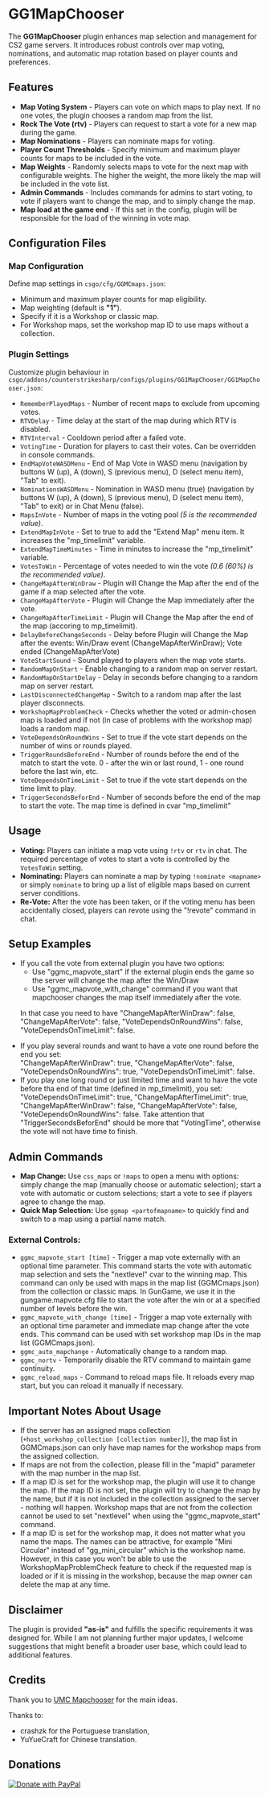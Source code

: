 <!DOCTYPE html>
<html lang="en">
<head>
</head>
<body>

<h1>GG1MapChooser</h1>
<p>The <strong>GG1MapChooser</strong> plugin enhances map selection and management for CS2 game servers. It introduces robust controls over map voting, nominations, and automatic map rotation based on player counts and preferences.</p>

<h2>Features</h2>
<ul>
    <li><strong>Map Voting System</strong> - Players can vote on which maps to play next. If no one votes, the plugin chooses a random map from the list.</li>
    <li><strong>Rock The Vote (rtv)</strong> - Players can request to start a vote for a new map during the game.</li>
    <li><strong>Map Nominations</strong> - Players can nominate maps for voting.</li>
    <li><strong>Player Count Thresholds</strong> - Specify minimum and maximum player counts for maps to be included in the vote.</li>
    <li><strong>Map Weights</strong> - Randomly selects maps to vote for the next map with configurable weights. The higher the weight, the more likely the map will be included in the vote list.</li>
    <li><strong>Admin Commands</strong> - Includes commands for admins to start voting, to vote if players want to change the map, and to simply change the map.</li>
    <li><strong>Map load at the game end</strong> - If this set in the config, plugin will be responsible for the load of the winning in vote map.</li>
</ul>

<h2>Configuration Files</h2>

<h3>Map Configuration</h3>
<p>Define map settings in <code>csgo/cfg/GGMCmaps.json</code>:</p>
<ul>
    <li>Minimum and maximum player counts for map eligibility.</li>
    <li>Map weighting (default is <strong>"1"</strong>).</li>
    <li>Specify if it is a Workshop or classic map.</li>
    <li>For Workshop maps, set the workshop map ID to use maps without a collection.</li>
</ul>

<h3>Plugin Settings</h3>
<p>Customize plugin behaviour in <code>csgo/addons/counterstrikesharp/configs/plugins/GG1MapChooser/GG1MapChooser.json</code>:</p>
<ul>
    <li><code>RememberPlayedMaps</code> - Number of recent maps to exclude from upcoming votes.</li>
    <li><code>RTVDelay</code> - Time delay at the start of the map during which RTV is disabled.</li>
    <li><code>RTVInterval</code> - Cooldown period after a failed vote.</li>
    <li><code>VotingTime</code> - Duration for players to cast their votes. Can be overridden in console commands.</li>
    <li><code>EndMapVoteWASDMenu</code> - End of Map Vote in WASD menu (navigation by buttons W (up), A (down), S (previous menu), D (select menu item), "Tab" to exit).</li>
    <li><code>NominationsWASDMenu</code> - Nomination in WASD menu (true) (navigation by buttons W (up), A (down), S (previous menu), D (select menu item), "Tab" to exit) or in Chat Menu (false).</li>
    <li><code>MapsInVote</code> - Number of maps in the voting pool <em>(5 is the recommended value)</em>.</li>
    <li><code>ExtendMapInVote</code> - Set to true to add the "Extend Map" menu item. It increases the "mp_timelimit" variable.</li>
    <li><code>ExtendMapTimeMinutes</code> - Time in minutes to increase the "mp_timelimit" variable.</li>
    <li><code>VotesToWin</code> - Percentage of votes needed to win the vote <em>(0.6 (60%) is the recommended value)</em>.</li>
    <li><code>ChangeMapAfterWinDraw</code> - Plugin will Change the Map after the end of the game if a map selected after the vote.</li>
    <li><code>ChangeMapAfterVote</code> - Plugin will Change the Map immediately after the vote.</li>
    <li><code>ChangeMapAfterTimeLimit</code> - Plugin will Change the Map after the end of the map (accoring to mp_timelimit).</li>
    <li><code>DelayBeforeChangeSeconds</code> - Delay before Plugin will Change the Map after the events: Win/Draw event (ChangeMapAfterWinDraw); Vote ended (ChangeMapAfterVote)</li>
    <li><code>VoteStartSound</code> - Sound played to players when the map vote starts.</li>
    <li><code>RandomMapOnStart</code> - Enable changing to a random map on server restart.</li>
    <li><code>RandomMapOnStartDelay</code> - Delay in seconds before changing to a random map on server restart.</li>
    <li><code>LastDisconnectedChangeMap</code> - Switch to a random map after the last player disconnects.</li>
    <li><code>WorkshopMapProblemCheck</code> - Checks whether the voted or admin-chosen map is loaded and if not (in case of problems with the workshop map) loads a random map.</li>
    <li><code>VoteDependsOnRoundWins</code> - Set to true if the vote start depends on the number of wins or rounds played.</li>
    <li><code>TriggerRoundsBeforeEnd</code> - Number of rounds before the end of the match to start the vote. 0 - after the win or last round, 1 - one round before the last win, etc.</li>
    <li><code>VoteDependsOnTimeLimit</code> - Set to true if the vote start depends on the time limit to play.</li>
    <li><code>TriggerSecondsBeforEnd</code> - Number of seconds before the end of the map to start the vote. The map time is defined in cvar "mp_timelimit"</li>
</ul>

<h2>Usage</h2>
<ul>
    <li><strong>Voting:</strong> Players can initiate a map vote using <code>!rtv</code> or <code>rtv</code> in chat. The required percentage of votes to start a vote is controlled by the <code>VotesToWin</code> setting.</li>
    <li><strong>Nominating:</strong> Players can nominate a map by typing <code>!nominate &lt;mapname&gt;</code> or simply <code>nominate</code> to bring up a list of eligible maps based on current server conditions.</li>
    <li><strong>Re-Vote:</strong> After the vote has been taken, or if the voting menu has been accidentally closed, players can revote using the "!revote" command in chat.</li>
</ul>

<h2>Setup Examples</h2>
<ul>
    <li>If you call the vote from external plugin you have two options:
        <ul>
            <li>Use "ggmc_mapvote_start" if the external plugin ends the game so the server will change the map after the Win/Draw</li>
            <li>Use "ggmc_mapvote_with_change" command if you want that mapchooser changes the map itself immediately after the vote.</li>
        </ul>
        <p>In that case you need to have "ChangeMapAfterWinDraw": false, "ChangeMapAfterVote": false, "VoteDependsOnRoundWins": false, "VoteDependsOnTimeLimit": false.</p>
    </li>
    <li>If you play several rounds and want to have a vote one round before the end you set:<br>"ChangeMapAfterWinDraw": true, "ChangeMapAfterVote": false, "VoteDependsOnRoundWins": true, "VoteDependsOnTimeLimit": false.</li>
    <li>If you play one long round or just limited time and want to have the vote before tha end of that time (defined in mp_timelimit), you set:<br>"VoteDependsOnTimeLimit": true, "ChangeMapAfterTimeLimit": true,  "ChangeMapAfterWinDraw": false, "ChangeMapAfterVote": false, "VoteDependsOnRoundWins": false. Take attention that "TriggerSecondsBeforEnd" should be more that "VotingTime", otherwise the vote will not have time to finish.</li>
</ul>

<h2>Admin Commands</h2>
<ul>
    <li><strong>Map Change:</strong> Use <code>css_maps</code> or <code>!maps</code> to open a menu with options: simply change the map (manually choose or automatic selection); start a vote with automatic or custom selections; start a vote to see if players agree to change the map.</li>
    <li><strong>Quick Map Selection:</strong> Use <code>ggmap &lt;partofmapname&gt;</code> to quickly find and switch to a map using a partial name match.</li>
</ul>

<h3>External Controls:</h3>
<ul>
    <li><code>ggmc_mapvote_start [time]</code> - Trigger a map vote externally with an optional time parameter. This command starts the vote with automatic map selection and sets the "nextlevel" cvar to the winning map. This command can only be used with maps in the map list (GGMCmaps.json) from the collection or classic maps. In GunGame, we use it in the gungame.mapvote.cfg file to start the vote after the win or at a specified number of levels before the win.</li>
    <li><code>ggmc_mapvote_with_change [time]</code> - Trigger a map vote externally with an optional time parameter and immediate map change after the vote ends. This command can be used with set workshop map IDs in the map list (GGMCmaps.json).</li>
    <li><code>ggmc_auto_mapchange</code> - Automatically change to a random map.</li>
    <li><code>ggmc_nortv</code> - Temporarily disable the RTV command to maintain game continuity.</li>
    <li><code>ggmc_reload_maps</code> - Command to reload maps file. It reloads every map start, but you can reload it manually if necessary.</li>
</ul>

<h2>Important Notes About Usage</h2>
<ul>
    <li>If the server has an assigned maps collection (<code>+host_workshop_collection [collection number]</code>), the map list in GGMCmaps.json can only have map names for the workshop maps from the assigned collection.</li>
    <li>If maps are not from the collection, please fill in the "mapid" parameter with the map number in the map list.</li>
    <li>If a map ID is set for the workshop map, the plugin will use it to change the map. If the map ID is not set, the plugin will try to change the map by the name, but if it is not included in the collection assigned to the server - nothing will happen. Workshop maps that are not from the collection cannot be used to set "nextlevel" when using the "ggmc_mapvote_start" command.</li>
    <li>If a map ID is set for the workshop map, it does not matter what you name the maps. The names can be attractive, for example "Mini Circular" instead of "gg_mini_circular" which is the workshop name. However, in this case you won't be able to use the WorkshopMapProblemCheck feature to check if the requested map is loaded or if it is missing in the workshop, because the map owner can delete the map at any time.</li>
</ul>

<h2>Disclaimer</h2>
<p>The plugin is provided <strong>"as-is"</strong> and fulfills the specific requirements it was designed for. While I am not planning further major updates, I welcome suggestions that might benefit a broader user base, which could lead to additional features.</p>

<h2>Credits</h2>
<p>Thank you to <a href="https://forums.alliedmods.net/showthread.php?t=134190">UMC Mapchooser</a> for the main ideas.</p>
<p>Thanks to:
<ul>
<li>crashzk for the Portuguese translation,</li>
<li>YuYueCraft for Chinese translation.</li></ul></p>

<h2>Donations</h2>
<a href="https://www.paypal.com/cgi-bin/webscr?cmd=_s-xclick&hosted_button_id=APGJ8MXWRDX94">
  <img src="https://www.paypalobjects.com/en_GB/i/btn/btn_donate_SM.gif" alt="Donate with PayPal" />
</a>
</body>
</html>